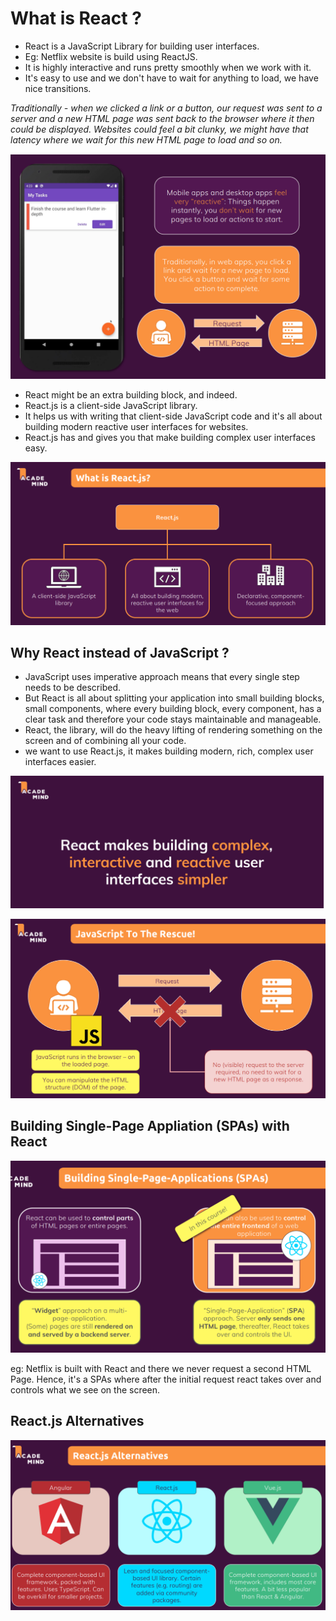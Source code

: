 # What is React ?

- React is a JavaScript Library for building user interfaces.
- Eg: Netflix website is build using ReactJS.
- It is highly interactive and runs pretty smoothly when we work with it.
- It's easy to use and we don't have to wait for anything to load, we have nice transitions.

*Traditionally - when we clicked a link or a button, our request was sent to a server and a new HTML page was sent back to the browser where it then could be displayed. Websites could feel a bit clunky, we might have that latency where we wait for this new HTML page to load and so on.*

![react](images/Traditional%20way.PNG)

- React might be an extra building block, and indeed.
- React.js is a client-side JavaScript library.
- It helps us with writing that client-side JavaScript code and it's all about building modern reactive user
  interfaces for websites.
- React.js has and gives you that make building complex user interfaces easy.

![whatisreact](images/react.PNG)

## Why React instead of JavaScript ?

- JavaScript uses imperative approach means that every single step needs to be described.
- But React is all about splitting your application into small building blocks, small components, where every building block, every component, has a clear task and therefore your code stays maintainable and manageable.
- React, the library, will do the heavy lifting of rendering something on the screen and of combining all your code.
- we want to use React.js, it makes building modern, rich, complex user interfaces easier.

![why react](images/Reactwhy.PNG)

![why react](images/JavaScriptReact.PNG)

## Building Single-Page Appliation (SPAs) with React

![SAP](images/SPAs.PNG)

eg: Netflix is built with React and there we never request a second HTML Page.
Hence, it's a SPAs where after the initial request react takes over and controls what we see on the screen.

## React.js Alternatives

![reactalternative](images/ReactAltwernatives.PNG)

